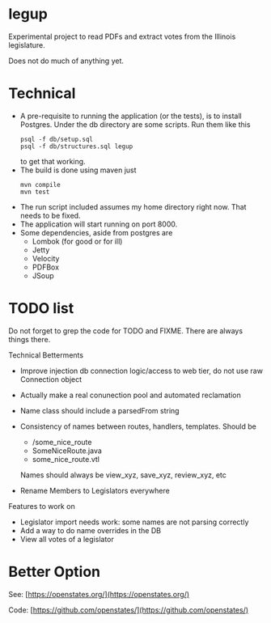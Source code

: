 # legup

Experimental project to read PDFs and extract votes from the Illinois legislature.

Does not do much of anything yet.

# Technical

* A pre-requisite to running the application (or the tests), is to install Postgres.
  Under the db directory are some scripts. Run them like this
    ````
    psql -f db/setup.sql
    psql -f db/structures.sql legup
    ````
    to get that working.
* The build is done using maven just
   ```` 
   mvn compile
   mvn test
   ````   
* The run script included assumes my home directory right now. That needs to be fixed.
* The application will start running on port 8000.
* Some dependencies, aside from postgres are
  * Lombok (for good or for ill)
  * Jetty
  * Velocity
  * PDFBox
  * JSoup    

# TODO list

Do not forget to grep the code for TODO and FIXME. There are always things there.

Technical Betterments

* Improve injection db connection logic/access to web tier, do not use raw Connection object
* Actually make a real conunection pool and automated reclamation
* Name class should include a parsedFrom string
* Consistency of names between routes, handlers, templates. Should be
  * /some_nice_route
  * SomeNiceRoute.java
  * some_nice_route.vtl
  
  Names should always be view_xyz, save_xyz, review_xyz, etc
* Rename Members to Legislators everywhere

Features to work on

* Legislator import needs work: some names are not parsing correctly
* Add a way to do name overrides in the DB
* View all votes of a legislator

# Better Option

See: [https://openstates.org/](https://openstates.org/)

Code: [https://github.com/openstates/](https://github.com/openstates/)
